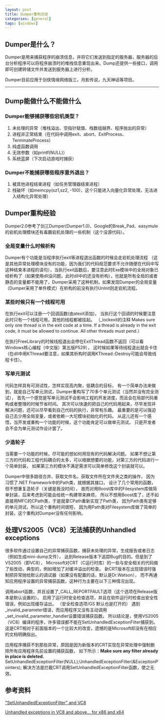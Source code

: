 ```yaml
---
layout: post
title: Dumper重构总结
categories: [general]
tags: [windows]
---
```


## Dumper是什么？ ##
Dumper是用来捕获程序的崩溃信息，并将它们发送到指定的服务器，服务器的后台分析程序可以将程序崩溃时的堆栈信息重现出来。Dump还提供一些接口，调用即可创建转储文件并发送到服务器上进行分析。

Dumper目前应用于剑侠情缘网络版三，月影传说，九天神话等项目。

----------

## Dump能做什么不能做什么 ##

### Dumper能够捕获哪些宕机类型？ ###
1. 未处理的异常（堆栈溢出、空指针赋值、栈数组越界、程序抛出的异常） 
1. 进程非正常结束（在代码中调用exit、abort、ExitProcess、TerminateProcess）
1. 纯虚函数调用 
1. 无效参数（如printf(NULL)） 
1. 系统蓝屏（下次启动游戏时捕获）

### Dumper不能捕获哪些程序意外退出？ ###
1. 被其他进程结束进程（如任务管理器结束进程） 
1. 栈破坏（如memcpy(sz1,sz2, -100)，这个只能进入向量化异常处理，无法进入结构化异常处理）


## Dumper重构经验 ##
Dumper2.0参考了剑三Dumper(Dumper1.0)、Google的Break_Pad、easymule的宕机处理模块还有毒霸宕机处理的一些机制（这个没源代码）。

### 全局变量什么时候析构 ###
Dumper有个功能是当程序执行exit等进程退出函数的时候会走宕机处理流程
（这是其他异常处理模块没有的功能，因为我们的代码规范要求不允许随便在代码中写这种结束本进程的语句），当执行exit函数后，要注意此时Exe模块中的全局对象已经析构了（如果使用dll没问题，此时dll中的还没有析构），也就是所有全局的或者静态的变量都不能用了，Dumper采用了这种机制，如果发现Dumper的全局变量（Dumper采用了单件模式）在析构的前没有执行UnInit则走宕机流程。

### 某些时候只有一个线程可用 ###
在执行exit可以注册一个回调函数(由atexit添加)，
当执行这个回调的时候要注意此时只有一个线程可用，其他的线程都被挂起。
（_lockexit的注释
Makes sure only one thread is in the exit code at a time. 
If a thread is already in the exit code, it must be allowed to continue. 
All other threads must pend.）

在执行FreeLibrary的时候线程退出会停在ExitThread函数不返回（可以看Windows核心编程（中文版）第五版P529），
这时候如果等待线程退出就会卡住（在dll中用KThread要注意，如果其析构时调用KThread::Destroy可能会导致线程卡住）。

### 写单元测试 ###
代码怎样具有可测试性，怎样实现高内聚，低耦合的目标，
有一个简单办法来做到，就是自己写单元测试，Dumper重构写了70多个单元测试（当然并没有完全测试），
首先一个感觉是写单元测试不会影响工程的开发进度，而且会在局部代码重构或者整理的时候节省时间。
其次可以快速的把自己的代码用起来，尽早发现并解决问题，还可以尽早看到自己代码的执行，非常有乐趣。
最重要的是可以强迫自己去少用全局变量，或者依赖一大坨模块初始化的代码。
从这儿还有一个感悟，当开发或重构一个功能的时候，这个功能肯定可以做单元测试，
只是开发者会不会为单元测试作设计罢了。

### 少造轮子 ###
当需要一个功能的时候，尽可能的想如何用现有的代码解决问题。
如果不想让第三方的代码和工程代码耦合的太多，可以根据想要的功能，对第三方的代码进行一个简单封装，
如果第三方的模块不满足需求可以简单修改这个封装就可以。

Dumper中很多路径合并、获取文件名，获取文件所在文件夹之类的操作，
因为习惯了.NET Framework中的Path类，就根据其接口，
设计了几个常用的函数，但不想重复造轮子（关键是我没时间），
故而对用Boost库中的Filesystem库做简单封装，后来考虑到可能会给统一构建带来麻烦，
所以不想用Boost库了，还不如直接用MFC的CPath类，于是就拿CPath重新实现了Path类，
因为Path类有足够的单元测试，所以这个重构时间很短，
因为用Path类对Filesystem库做了简单的封装，这个重构对Dumper没有任何影响。

## 处理VS2005（VC8）无法捕获的Unhandled exceptions ##

很多软件通过设置自己的异常捕获函数，捕获未处理的异常，生成报告或者日志（例如生成mini-dump文件），
达到Release版本下追踪Bug的目的。但是到了VS2005（即VC8），
Microsoft对CRT（C运行时库）的一些与安全相关的代码做了些改动，典型的，例如增加了对缓冲溢出的检查。
新CRT版本在出现错误时强制把异常抛给默认的调试器（如果没有配置的话，默认是Dr.Watson），
而不再通知应用程序设置的异常捕获函数，这种行为主要在以下三种情况出现。

调用abort函数，并且设置了_CALL\_REPORTFAULT选项（这个选项在Release版本是默认设置的）。
启用了运行时安全检查选项，并且在软件运行时检查出安全性错误，例如出现缓存溢出。
（安全检查选项/GS 默认也是打开的）
遇到\_invalid\_parameter错误，而应用程序又没有主动调用\_set\_invalid\_parameter\_handler设置错误捕获函数。
所以结论是，使用VS2005（VC8）编译的程序，许多错误都不能在SetUnhandledExceptionFilter捕获到。
这是CRT相对于前面版本的一个比较大的改变，遗憾的是Microsoft却没有在相应的文档明确指出。

应用程序捕获不到那些异常，原因是因为新版本的CRT实现在异常处理中强制删除所有应用程序先前设置的捕获函数，
如下所示：**Make sure any filter already in place is deleted.** SetUnhandledExceptionFilter(NULL);UnhandledExceptionFilter(&ExceptionPointers);
解决方法是拦截CRT调用SetUnhandledExceptionFilter函数，使之无效。

## 参考资料 ##

["SetUnhandledExceptionFilter" and VC8](http://blog.kalmbachnet.de/?postid=75) 

[Unhandled exceptions in VC8 and above… for x86 and x64](http://blog.kalmbach-software.de/2008/04/02/unhandled-exceptions-in-vc8-and-above-for-x86-and-x64/)
